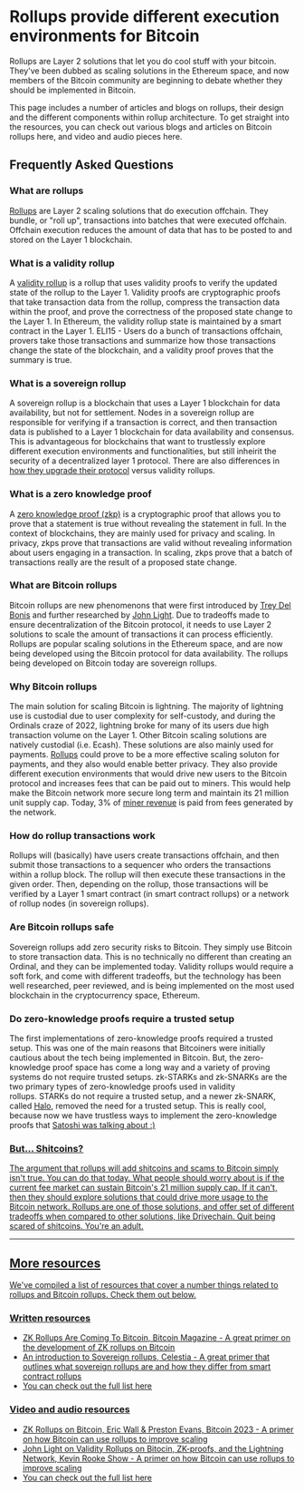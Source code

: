 # Rollups provide different execution environments for Bitcoin

Rollups are Layer 2 solutions that let you do cool stuff with your bitcoin. They've been dubbed as scaling solutions in the Ethereum space, and now members of the Bitcoin community are beginning to debate whether they should be implemented in Bitcoin.

This page includes a number of articles and blogs on rollups, their design and the different components within rollup architecture. To get straight into the resources, you can check out various blogs and articles on Bitcoin rollups here, and video and audio pieces here.

## Frequently Asked Questions

### What are rollups

[Rollups](https://ethereum.org/en/developers/docs/scaling/zk-rollups/) are Layer 2 scaling solutions that do execution offchain. They bundle, or "roll up", transactions into batches that were executed offchain. Offchain execution reduces the amount of data that has to be posted to and stored on the Layer 1 blockchain.

### What is a validity rollup

A [validity rollup](https://github.com/john-light/validity-rollups/blob/main/validity_rollups_on_bitcoin.md#-section-1-an-introduction-to-validity-rollups-) is a rollup that uses validity proofs to verify the updated state of the rollup to the Layer 1. Validity proofs are cryptographic proofs that take transaction data from the rollup, compress the transaction data within the proof, and prove the correctness of the proposed state change to the Layer 1. In Ethereum, the validity rollup state is maintained by a smart contract in the Layer 1. ELI15 - Users do a bunch of transactions offchain, provers take those transactions and summarize how those transactions change the state of the blockchain, and a validity proof proves that the summary is true.

### What is a sovereign rollup

A sovereign rollup is a blockchain that uses a Layer 1 blockchain for data availability, but not for settlement. Nodes in a sovereign rollup are responsible for verifying if a transaction is correct, and then transaction data is published to a Layer 1 blockchain for data availability and consensus. This is advantageous for blockchains that want to trustlessly explore different execution environments and functionalities, but still inheirit the security of a decentralized layer 1 protocol. There are also differences in [how they upgrade their protocol](https://celestia.org/learn/sovereign-rollups/an-introduction/) versus validity rollups.

### What is a zero knowledge proof

A [zero knowledge proof (zkp)](https://z.cash/learn/what-are-zero-knowledge-proofs/) is a cryptographic proof that allows you to prove that a statement is true without revealing the statement in full. In the context of blockchains, they are mainly used for privacy and scaling. In privacy, zkps prove that transactions are valid without revealing information about users engaging in a transaction. In scaling, zkps prove that a batch of transactions really are the result of a proposed state change.

### What are Bitcoin rollups

Bitcoin rollups are new phenomenons that were first introduced by [Trey Del Bonis](https://tr3y.io/articles/crypto/bitcoin-zk-rollups.html) and further researched by [John Light](https://bitcoinrollups.org/). Due to tradeoffs made to ensure decentralization of the Bitcoin protocol, it needs to use Layer 2 solutions to scale the amount of transactions it can process efficiently. Rollups are popular scaling solutions in the Ethereum space, and are now being developed using the Bitcoin protocol for data availability. The rollups being developed on Bitcoin today are sovereign rollups.

### Why Bitcoin rollups

The main solution for scaling Bitcoin is lightning. The majority of lightning use is custodial due to user complexity for self-custody, and during the Ordinals craze of 2022, lightning broke for many of its users due high transaction volume on the Layer 1. Other Bitcoin scaling solutions are natively custodial (i.e. Ecash). These solutions are also mainly used for payments. [Rollups](https://trustmachines.co/learn/what-are-rollups-and-how-can-they-work-on-bitcoin/) could prove to be a more effective scaling soluton for payments, and they also would enable better privacy. They also provide different execution environments that would drive new users to the Bitcoin protocol and increases fees that can be paid out to miners. This would help make the Bitcoin network more secure long term and maintain its 21 million unit supply cap. Today, 3% of [miner revenue](https://www.theblock.co/data/on-chain-metrics/bitcoin/bitcoin-share-of-transaction-fee-from-total-miner-revenue-monthly) is paid from fees generated by the network.

### How do rollup transactions work

Rollups will (basically) have users create transactions offchain, and then submit those transactions to a sequencer who orders the transactions within a rollup block. The rollup will then execute these transactions in the given order. Then, depending on the rollup, those transactions will be verified by a Layer 1 smart contract (in smart contract rollups) or a network of rollup nodes (in sovereign rollups).

### Are Bitcoin rollups safe

Sovereign rollups add zero security risks to Bitcoin. They simply use Bitcoin to store transaction data. This is no technically no different than creating an Ordinal, and they can be implemented today. Validity rollups would require a soft fork, and come with different tradeoffs, but the technology has been well researched, peer reviewed, and is being implemented on the most used blockchain in the cryptocurrency space, Ethereum.

### Do zero-knowledge proofs require a trusted setup

The first implementations of zero-knowledge proofs required a trusted setup. This was one of the main reasons that Bitcoiners were initially cautious about the tech being implemented in Bitcoin. But, the zero-knowledge proof space has come a long way and a variety of proving systems do not require trusted setups. zk-STARKs and zk-SNARKs are the two primary types of zero-knowledge proofs used in validity rollups. STARKs do not require a trusted setup, and a newer zk-SNARK, called [Halo](https://electriccoin.co/blog/halo-recursive-proof-composition-without-a-trusted-setup/), removed the need for a trusted setup. This is really cool, because now we have trustless ways to implement the zero-knowledge proofs that <u> [Satoshi was talking about](https://bitcointalk.org/index.php?topic=770.msg8637#msg8637) <u> :)

### But... Shitcoins?

The argument that rollups will add shitcoins and scams to Bitcoin simply isn't true. You can do that today. What people should worry about is if the current fee market can sustain Bitcoin's 21 million supply cap. If it can't, then they should explore solutions that could drive more usage to the Bitcoin network. Rollups are one of those solutions, and offer set of different tradeoffs when compared to other solutions, like Drivechain. Quit being scared of shitcoins. You're an adult.

---

## More resources

We've compiled a list of resources that cover a number things related to rollups and Bitcoin rollups. Check them out below.

### Written resources

- <u> [ZK Rollups Are Coming To Bitcoin, Bitcoin Magazine](https://bitcoinmagazine.com/technical/zk-rollups-are-coming-to-bitcoin-heres-all-you-need-to-know#) <u> - A great primer on the development of ZK rollups on Bitcoin
- <u> [An introduction to Sovereign rollups, Celestia](https://celestia.org/learn/sovereign-rollups/an-introduction/) <u> - A great primer that outlines what sovereign rollups are and how they differ from smart contract rollups
- You can check out the full list <u> [here](https://celestia.org/learn/sovereign-rollups/an-introduction/) <u>

### Video and audio resources

- <u> [ZK Rollups on Bitcoin, Eric Wall & Preston Evans, Bitcoin 2023](https://www.youtube.com/watch?v=CJ8HUKeDy4Q&t=1s) <u> - A primer on how Bitcoin can use rollups to improve scaling
- <u> [John Light on Validity Rollups on Bitocin, ZK-proofs, and the Lightning Network, Kevin Rooke Show](https://www.youtube.com/watch?v=feODuDF2xv0) - A primer on how Bitcoin can use rollups to improve scaling
- You can check out the full list <u> [here](##https://www.youtube.com/watch?v=feODuDF2xv0)
